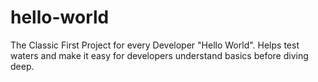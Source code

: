 # hello-world
The Classic First Project for every Developer "Hello World". 
Helps test waters and make it easy for developers understand basics before diving deep.
